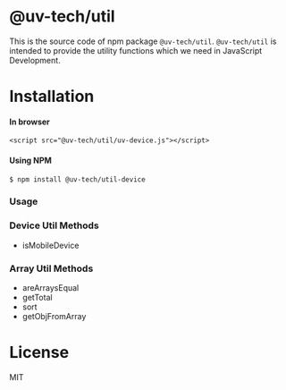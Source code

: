 # @uv-tech/util

This  is the source code of npm package `@uv-tech/util`. `@uv-tech/util` is intended to provide the utility functions which we need in JavaScript Development.

# Installation

#### In browser

```
<script src="@uv-tech/util/uv-device.js"></script>
```

#### Using NPM

```
$ npm install @uv-tech/util-device
```


### Usage

### Device Util Methods
* isMobileDevice


### Array Util Methods
* areArraysEqual
* getTotal
* sort
* getObjFromArray


# License
MIT

